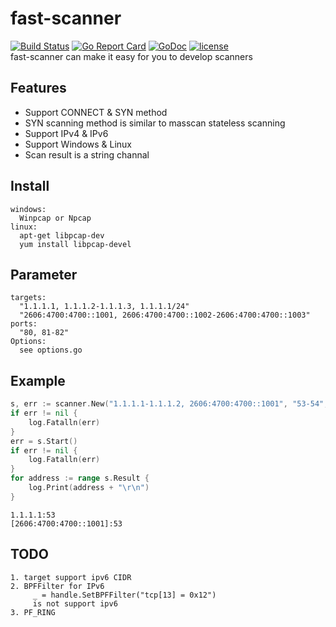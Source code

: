 # fast-scanner
[![Build Status](https://travis-ci.org/For-ACGN/fast-scanner.svg?branch=master)](https://travis-ci.org/For-ACGN/fast-scanner)
[![Go Report Card](https://goreportcard.com/badge/github.com/For-ACGN/fast-scanner)](https://goreportcard.com/report/github.com/For-ACGN/fast-scanner)
[![GoDoc](https://godoc.org/github.com/For-ACGN/fast-scanner?status.svg)](http://godoc.org/github.com/For-ACGN/fast-scanner)
[![license](https://img.shields.io/github/license/For-ACGN/fast-scanner.svg)](https://github.com/For-ACGN/fast-scanner/blob/master/LICENSE)
\
fast-scanner can make it easy for you to develop scanners
## Features
* Support CONNECT & SYN method
* SYN scanning method is similar to masscan stateless scanning
* Support IPv4 & IPv6
* Support Windows & Linux
* Scan result is a string channal
## Install
``````
windows: 
  Winpcap or Npcap
linux:
  apt-get libpcap-dev
  yum install libpcap-devel
``````
## Parameter
``````
targets:
  "1.1.1.1, 1.1.1.2-1.1.1.3, 1.1.1.1/24"
  "2606:4700:4700::1001, 2606:4700:4700::1002-2606:4700:4700::1003"
ports:
  "80, 81-82"
Options:
  see options.go
``````
## Example
``````go
s, err := scanner.New("1.1.1.1-1.1.1.2, 2606:4700:4700::1001", "53-54", nil)
if err != nil {
    log.Fatalln(err)
}
err = s.Start()
if err != nil {
    log.Fatalln(err)
}
for address := range s.Result {
    log.Print(address + "\r\n")
}
``````
``````
1.1.1.1:53
[2606:4700:4700::1001]:53
``````
## TODO
``````
1. target support ipv6 CIDR
2. BPFFilter for IPv6
     _ = handle.SetBPFFilter("tcp[13] = 0x12")
     is not support ipv6
3. PF_RING
``````
